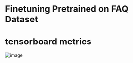 # Finetuning Pretrained on FAQ Dataset

# tensorboard metrics

![image](https://github.com/balnarendrasapa/faq-llm/assets/61614290/4f667871-8660-4a11-89e5-ff9629a92577)
